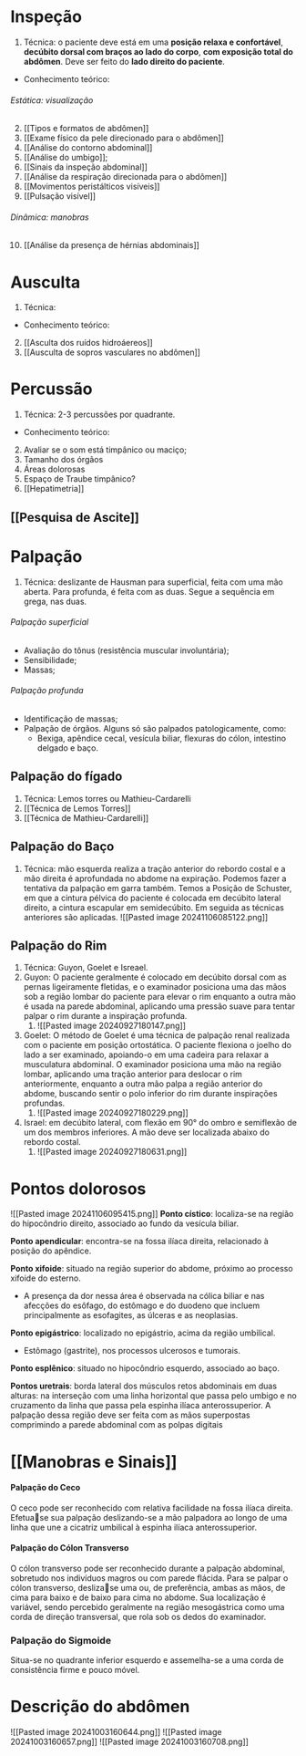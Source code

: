 
# Inspeção 
1. Técnica: o paciente deve está em uma **posição relaxa e confortável**, **decúbito dorsal com braços ao lado do corpo**, **com exposição total do abdômen**. Deve ser feito do **lado direito do paciente**. 
- Conhecimento teórico:
###### Estática: visualização
2. [[Tipos e formatos de abdômen]]
3. [[Exame físico da pele direcionado para o abdômen]]
4. [[Análise do contorno abdominal]]
5. [[Análise do umbigo]];
6. [[Sinais da inspeção abdominal]]
7. [[Análise da respiração direcionada para o abdômen]]
8. [[Movimentos peristálticos visíveis]]
9. [[Pulsação visível]]
###### Dinâmica: manobras
10. [[Análise da presença de hérnias abdominais]]

# Ausculta
1. Técnica:
- Conhecimento teórico:
2. [[Asculta dos ruídos hidroáereos]]
3. [[Ausculta de sopros vasculares no abdômen]]
# Percussão
1. Técnica: 2-3 percussões por quadrante. 
- Conhecimento teórico:
2. Avaliar se o som está timpânico ou maciço;
3. Tamanho dos órgãos
4. Áreas dolorosas
5. Espaço de Traube timpânico?
6. [[Hepatimetria]]
## [[Pesquisa de Ascite]]

# Palpação 
1. Técnica: deslizante de Hausman para superficial, feita com uma mão aberta. Para profunda, é feita com as duas. Segue a sequência em grega, nas duas. 
###### Palpação superficial
- Avaliação do tônus (resistência muscular involuntária); 
- Sensibilidade; 
- Massas; 
###### Palpação profunda
- Identificação de massas; 
- Palpação de órgãos. Alguns só são palpados patologicamente, como: 
	- Bexiga, apêndice cecal, vesícula biliar, flexuras do cólon, intestino delgado e baço. 
 
## Palpação do fígado 
1. Técnica: Lemos torres ou Mathieu-Cardarelli
2. [[Técnica de Lemos Torres]]
3. [[Técnica de Mathieu-Cardarelli]]
## Palpação do Baço
1. Técnica: mão esquerda realiza a tração anterior do rebordo costal e a mão direita é aprofundada no abdome na expiração. Podemos fazer a tentativa da palpação em garra também. Temos a Posição de Schuster, em que a cintura pélvica do paciente é colocada em decúbito lateral direito, a cintura escapular em semidecúbito. Em seguida as técnicas anteriores são aplicadas.
![[Pasted image 20241106085122.png]]

## Palpação do Rim
1. Técnica: Guyon, Goelet e Isreael.
2. Guyon: O paciente geralmente é colocado em decúbito dorsal com as pernas ligeiramente fletidas, e o examinador posiciona uma das mãos sob a região lombar do paciente para elevar o rim enquanto a outra mão é usada na parede abdominal, aplicando uma pressão suave para tentar palpar o rim durante a inspiração profunda.
	1. ![[Pasted image 20240927180147.png]]
3. Goelet: O método de Goelet é uma técnica de palpação renal realizada com o paciente em posição ortostática. O paciente flexiona o joelho do lado a ser examinado, apoiando-o em uma cadeira para relaxar a musculatura abdominal. O examinador posiciona uma mão na região lombar, aplicando uma tração anterior para deslocar o rim anteriormente, enquanto a outra mão palpa a região anterior do abdome, buscando sentir o polo inferior do rim durante inspirações profundas.
	1. ![[Pasted image 20240927180229.png]]
4. Israel: em decúbito lateral, com flexão em 90° do ombro e semiflexão de um dos membros inferiores. A mão deve ser localizada abaixo do rebordo costal. 
	1. ![[Pasted image 20240927180631.png]]
# Pontos dolorosos 
![[Pasted image 20241106095415.png]]
**Ponto cístico**: localiza-se na região do hipocôndrio direito, associado ao fundo da vesícula biliar.

**Ponto apendicular**: encontra-se na fossa ilíaca direita, relacionado à posição do apêndice.

**Ponto xifoide**: situado na região superior do abdome, próximo ao processo xifoide do esterno.
- A presença da dor nessa área é observada na cólica biliar e nas afecções do esôfago, do estômago e do duodeno que incluem principalmente as esofagites, as úlceras e as neoplasias.

**Ponto epigástrico**: localizado no epigástrio, acima da região umbilical.
- Estômago (gastrite), nos processos ulcerosos e tumorais.

**Ponto esplênico**: situado no hipocôndrio esquerdo, associado ao baço.

**Pontos uretrais**: borda lateral dos músculos retos abdominais em duas alturas: na interseção com uma linha horizontal que passa pelo umbigo e no cruzamento da linha que passa pela espinha ilíaca anterossuperior. A palpação dessa região deve ser feita com as mãos superpostas comprimindo a parede abdominal com as polpas digitais
# [[Manobras e Sinais]]

#### Palpação do Ceco
O ceco pode ser reconhecido com relativa facilidade na fossa ilíaca direita. Efetuase sua palpação deslizando-se a mão palpadora ao longo de uma linha que une a cicatriz umbilical à espinha ilíaca anterossuperior.

#### Palpação do Cólon Transverso
O cólon transverso pode ser reconhecido durante a palpação abdominal, sobretudo nos indivíduos magros ou com parede flácida. Para se palpar o cólon transverso, deslizase uma ou, de preferência, ambas as mãos, de cima para baixo e de baixo para cima no abdome. Sua localização é variável, sendo percebido geralmente na região mesogástrica como uma corda de direção transversal, que rola sob os dedos do examinador.

### Palpação do Sigmoide
Situa-se no quadrante inferior esquerdo e assemelha-se a uma corda de consistência firme e pouco móvel.
# Descrição do abdômen 
![[Pasted image 20241003160644.png]]
![[Pasted image 20241003160657.png]]
![[Pasted image 20241003160708.png]]